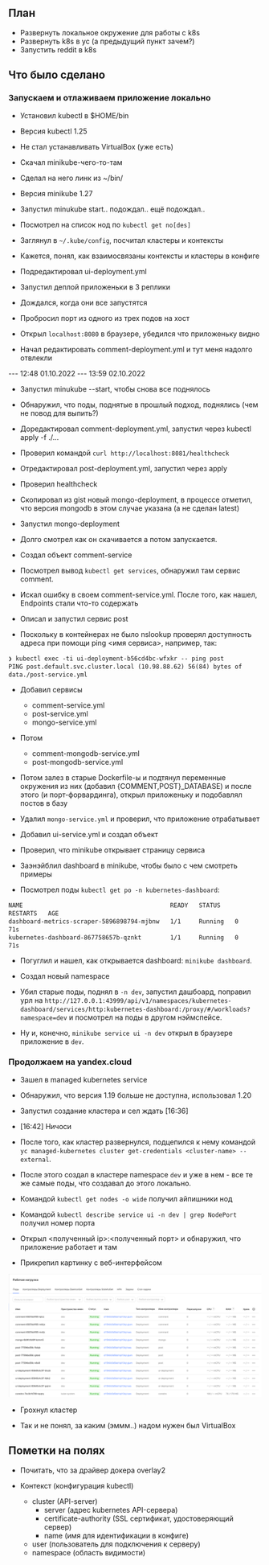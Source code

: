 ## План

 * Развернуть локальное окружение для работы с k8s
 * Развернуть k8s в yc (а предыдущий пункт зачем?)
 * Запустить reddit в k8s

## Что было сделано

### Запускаем и отлаживаем приложение локально

 * Установил kubectl в $HOME/bin
 * Версия kubectl 1.25
 * Не стал устанавливать VirtualBox (уже есть)
 * Скачал minikube-чего-то-там
 * Сделал на него линк из ~/bin/
 * Версия minikube 1.27

 * Запустил minukube start.. подождал.. ещё подождал..
 * Посмотрел на список нод по `kubectl get no[des]`

 * Заглянул в `~/.kube/config`, посчитал кластеры и контексты
 * Кажется, понял, как взаимосвязаны контексты и кластеры в конфиге

 * Подредактировал ui-deployment.yml
 * Запустил деплой приложеньки в 3 реплики
 * Дождался, когда они все запустятся
 
 * Пробросил порт из одного из трех подов на хост
 * Открыл `localhost:8080` в браузере, убедился что приложеньку видно
 
 * Начал редактировать comment-deployment.yml и тут меня надолго отвлекли

--- 12:48 01.10.2022
--- 13:59 02.10.2022

 * Запустил minukube --start, чтобы снова все поднялось
 * Обнаружил, что поды, поднятые в прошлый подход, поднялись (чем не повод для выпить?)
 * Доредактировал comment-deployment.yml, запустил через kubectl apply -f ./...
 * Проверил командой `curl http://localhost:8081/healthcheck`
 * Отредактировал post-deployment.yml, запустил через apply
 * Проверил healthcheck
 * Скопировал из gist новый mongo-deployment, в процессе отметил, что версия mongodb в этом случае указана (а не сделан latest)
 * Запустил mongo-deployment
 * Долго смотрел как он скачивается а потом запускается.

 * Создал объект comment-service
 * Посмотрел вывод `kubectl get services`, обнаружил там сервис comment.
 * Искал ошибку в своем comment-service.yml. После того, как нашел, Endpoints стали что-то содержать
 * Описал и запустил сервис post
 * Поскольку в контейнерах не было nslookup проверял доступность адреса при помощи ping <имя сервиса>, например, так:
```
❯ kubectl exec -ti ui-deployment-b56cd4bc-wfxkr -- ping post
PING post.default.svc.cluster.local (10.98.88.62) 56(84) bytes of data./post-service.yml
```

 * Добавил сервисы
   * comment-service.yml
   * post-service.yml
   * mongo-service.yml
 * Потом
   * comment-mongodb-service.yml
   * post-mongodb-service.yml

 * Потом залез в старые Dockerfile-ы и подтянул переменные окружения из них (добавил {COMMENT,POST}_DATABASE) и после этого (и порт-форвардинга), открыл приложеньку и подобавлял постов в базу
 * Удалил `mongo-service.yml` и проверил, что приложение отрабатывает
 * Добавил ui-service.yml и создал объект
 * Проверил, что minikube открывает страницу сервиса

 * Заэнэйблил dashboard в minikube, чтобы было с чем смотреть примеры
 * Посмотрел поды `kubectl get po -n kubernetes-dashboard`:
```
NAME                                         READY   STATUS    RESTARTS   AGE
dashboard-metrics-scraper-5896898794-mjbnw   1/1     Running   0          71s
kubernetes-dashboard-867758657b-qznkt        1/1     Running   0          71s
```
 * Погуглил и нашел, как открывается dashboard: `minikube dashboard`.

 * Создал новый namespace
 * Убил старые поды, поднял в `-n dev`, запустил дашбоард, поправил урл на `http://127.0.0.1:43999/api/v1/namespaces/kubernetes-dashboard/services/http:kubernetes-dashboard:/proxy/#/workloads?namespace=dev` и посмотрел на поды в другом нэймспейсе.
 * Ну и, конечно, `minikube service ui -n dev` открыл в браузере приложение в `dev`.

### Продолжаем на yandex.cloud

 * Зашел в managed kubernetes service
 * Обнаружил, что версия 1.19 больше не доступна, использовал 1.20
 * Запустил создание кластера и сел ждать [16:36]
 * [16:42] Ничоси
 * После того, как кластер развернулся, подцепился к нему командой `yc managed-kubernetes cluster get-credentials <cluster-name> --external`.
 * После этого создал в кластере namespace `dev` и уже в нем - все те же самые поды, что создавал до этого локально.
 * Командой `kubectl get nodes -o wide` получил айпишники нод
 * Командой `kubectl describe service ui -n dev | grep NodePort` получил номер порта
 * Открыл <полученный ip>:<полученный порт> и обнаружил, что приложение работает и там

 * Прикрепил картинку с веб-интерфейсом

![Веб-интерфейс yandex.cloud с подами](../assets/kubernetes/pods.png)

 * Грохнул кластер

 * Так и не понял, за каким (эммм..) надом нужен был VirtualBox

## Пометки на полях

 * Почитать, что за драйвер докера overlay2


 * Контекст (конфигурация kubectl)
   * cluster (API-server)
     * server (адрес kubernetes API-сервера)
     * certificate-authority (SSL сертификат, удостоверяющий сервер)
     * name (имя для идентификации в конфиге)
   * user (пользователь для подключения к серверу)
   * namespace (область видимости)

